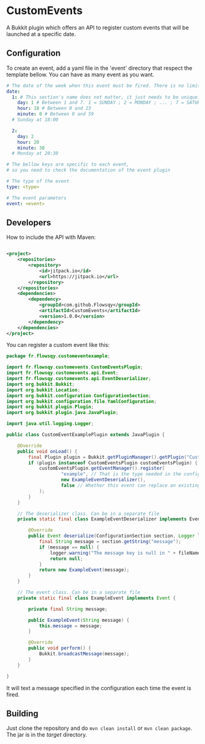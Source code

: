 # CustomEvents

A Bukkit plugin which offers an API to register custom events that will be launched at a specific date.

## Configuration

To create an event, add a yaml file in the 'event' directory that respect the template bellow. You can have as many
event as you want.

```yaml
# The date of the week when this event must be fired. There is no limit for the number of dates
date:
  1: # This section's name does not matter, it just needs to be unique.
    day: 1 # Between 1 and 7. 1 = SUNDAY ; 2 = MONDAY ; ... ; 7 = SATURDAY
    hour: 18 # Between 0 and 23
    minute: 0 # Between 0 and 59
  # Sunday at 18:00

  2:
    day: 2
    hour: 20
    minute: 30
  # Monday at 20:30

# The bellow keys are specific to each event, 
# so you need to check the documentation of the event plugin

# The type of the event
type: <type>

# The event parameters
event: <event>
```

## Developers

How to include the API with Maven:

```xml

<project>
    <repositories>
        <repository>
            <id>jitpack.io</id>
            <url>https://jitpack.io</url>
        </repository>
    </repositories>
    <dependencies>
        <dependency>
            <groupId>com.github.Flowsqy</groupId>
            <artifactId>CustomEvents</artifactId>
            <version>1.0.0</version>
        </dependency>
    </dependencies>
</project>
```

You can register a custom event like this:

```java
package fr.flowsqy.customeventexample;

import fr.flowsqy.customevents.CustomEventsPlugin;
import fr.flowsqy.customevents.api.Event;
import fr.flowsqy.customevents.api.EventDeserializer;
import org.bukkit.Bukkit;
import org.bukkit.Location;
import org.bukkit.configuration.ConfigurationSection;
import org.bukkit.configuration.file.YamlConfiguration;
import org.bukkit.plugin.Plugin;
import org.bukkit.plugin.java.JavaPlugin;

import java.util.logging.Logger;

public class CustomEventExamplePlugin extends JavaPlugin {

    @Override
    public void onLoad() {
        final Plugin plugin = Bukkit.getPluginManager().getPlugin("CustomEvents");
        if (plugin instanceof CustomEventsPlugin customEventsPlugin) {
            customEventsPlugin.getEventManager().register(
                    "example", // That is the type needed in the configuration (see above)
                    new ExampleEventDeserializer(),
                    false // Whether this event can replace an existing event with the same identifier
            );
        }
    }

    // The deserializer class. Can be in a separate file
    private static final class ExampleEventDeserializer implements EventDeserializer {

        @Override
        public Event deserialize(ConfigurationSection section, Logger logger, String fileName) {
            final String message = section.getString("message");
            if (message == null) {
                logger.warning("The message key is null in " + fileName + ", you need to set it. ");
                return null;
            }
            return new ExampleEvent(message);
        }
    }

    // The event class. Can be in a separate file
    private static final class ExampleEvent implements Event {

        private final String message;

        public ExampleEvent(String message) {
            this.message = message;
        }

        @Override
        public void perform() {
            Bukkit.broadcastMessage(message);
        }
    }

}
```

It will text a message specified in the configuration each time the event is fired.

## Building

Just clone the repository and do `mvn clean install` or `mvn clean package`. The jar is in the _target_ directory.